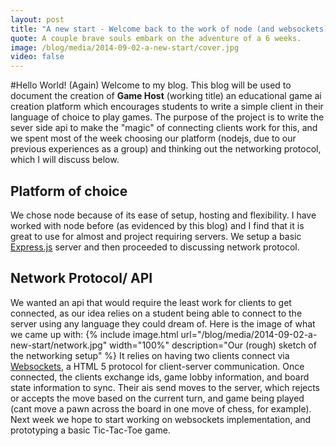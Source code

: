 ```yaml
---
layout: post
title: "A new start - Welcome back to the work of node (and websockets)"
quote: A couple brave souls embark on the adventure of a 6 weeks.
image: /blog/media/2014-09-02-a-new-start/cover.jpg
video: false
---
```


#Hello World! (Again)
Welcome to my blog. This blog will be used to document the creation of <strong>Game Host</strong> (working title) an educational game ai creation platform which encourages students to write a simple client in their language of choice to play games. The purpose of the project is to write the sever side api to make the "magic" of connecting clients work for this, and we spent most of the week choosing our platform (nodejs, due to our previous experiences as a group) and thinking out the networking protocol, which I will discuss below.
## Platform of choice
We chose node because of its ease of setup, hosting and flexibility. I have worked with node before (as evidenced by this blog) and I find that it is great to use for almost and project requiring servers. We setup a basic [Express.js](http://expressjs.com/) server and then proceeded to discussing network protocol.
## Network Protocol/ API 
We wanted an api that would require the least work for clients to get connected, as our idea relies on a student being able to connect to the server using any language they could dream of. Here is the image of what we came up with:
{% include image.html url="/blog/media/2014-09-02-a-new-start/network.jpg" width="100%" description="Our (rough) sketch of the networking setup" %}
It relies on having two clients connect via [Websockets](http://en.wikipedia.org/wiki/WebSocket), a HTML 5 protocol for client-server communication. Once connected, the clients exchange ids, game lobby information, and board state information to sync. Their ais send moves to the server, which rejects or accepts the move based on the current turn, and game being played (cant move a pawn across the board in one move of chess, for example). Next week we hope to start working on websockets implementation, and prototyping a basic Tic-Tac-Toe game.
